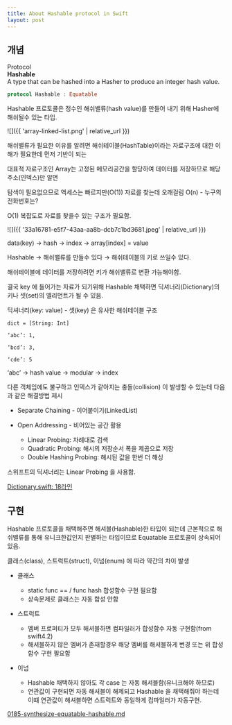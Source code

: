```yaml
---
title: About Hashable protocol in Swift
layout: post
---
```


## 개념
Protocol    
**Hashable**    
A type that can be hashed into a Hasher to produce an integer hash value.   

```swift
protocol Hashable : Equatable
```

Hashable 프로토콜은 정수인 해쉬밸류(hash value)를 만들어 내기 위해 Hasher에 해쉬될수 있는 타입.

![]({{ 'array-linked-list.png' | relative_url }})

해쉬밸류가 필요한 이유를 알려면 해쉬테이블(HashTable)이라는 자료구조에  대한 이해가 필요한데 먼저 기반이 되는

대표적 자료구조인 Array는 고정된 메모리공간을 할당하여 데이터를 저장하므로 해당주소(인덱스)만 알면 

탐색이  필요없으므로 액세스는 빠르지만(O(1)) 자료를 찾는데 오래걸림 O(n) - 누구의 전화번호는?

O(1) 복잡도로 자료를 찾을수 있는 구조가 필요함.             


![]({{ '33a16781-e5f7-43aa-aa8b-dcb7c1bd3681.jpeg' | relative_url }})


data(key) → hash → index → array[index] = value            

Hashable → 해쉬밸류를 만들수 있다 → 해쉬테이블의 키로 쓰일수 있다.

해쉬테이블에 데이터를 저장하려면 키가 해쉬밸류로 변환 가능해야함.

결국 key 에 들어가는 자료가 되기위해 Hashable 채택하면 딕셔너리(Dictionary)의 키나 셋(set)의 엘리먼트가 될 수 있음.

딕셔너리(key: value) - 셋(key) 은 유사한 해쉬테이블 구조

```
dict = [String: Int] 

‘abc’: 1,

‘bcd’: 3,

‘cde’: 5
```


‘abc’ → hash value → modular → index

다른 객체임에도 불구하고 인덱스가 같아지는 충돌(collision) 이 발생할 수 있는데  다음과 같은 해결방법 제시


* Separate Chaining - 이어붙이기(LinkedList)

* Open Addressing - 비어있는 공간 활용

	* Linear Probing: 차례대로 검색
	* Quadratic Probing: 해시의 저장순서 폭을 제곱으로 저장
	* Double Hashing Probing: 해시된 값을 한번 더 해싱

스위프트의 딕셔너리는 Linear Probing 을 사용함.

[Dictionary.swift: 18라인](https://github.com/apple/swift/blob/main/stdlib/public/core/Dictionary.swift )



         

## 구현

Hashable 프로토콜을 채택해주면 해셔블(Hashable)한 타입이 되는데 근본적으로 해쉬밸류를 통해 유니크한값인지
판별하는 타입이므로 Equatable 프로토콜이 상속되어 있음.

클래스(class), 스트럭트(struct), 이넘(enum) 에 따라 약간의 차이 발생

* 클래스
	* static func == / func hash 합성함수 구현 필요함
	* 상속문제로 클래스는 자동 합성 안함

* 스트럭트
	* 멤버 프로퍼티가 모두 해셔블하면 컴파일러가 합성함수 자동 구현함(from swift4.2)
	* 해셔블하지 않은 멤버가 존재할경우 해당 멤버를 해셔블하게 변경 또는 위 합성함수 구현 필요함

* 이넘
	* Hashable 채택하지 않아도 각 case 는 자동 해셔블함(유니크해야 하므로)
	* 연관값이 구현되면 자동 해셔블이 해제되고 Hashable 을 채택해줘야 하는데 이떄 연관값이 해셔블하면 스트럭트와 동일하게
	   컴파일러가 자동구현.

[0185-synthesize-equatable-hashable.md](https://github.com/apple/swift-evolution/blob/master/proposals/0185-synthesize-equatable-hashable.md)
